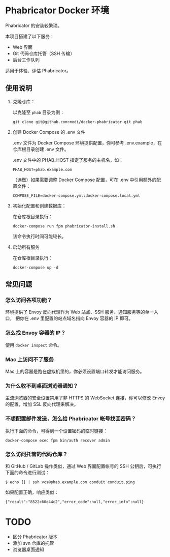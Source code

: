 # Phabricator Docker 环境

Phabricator 的安装较繁琐。

本项目搭建了以下服务：

- Web 界面
- Git 代码仓库托管（SSH 传输）
- 后台工作队列

适用于体验、评估 Phabricator。

## 使用说明

1.  克隆仓库：

    以克隆至 `phab` 目录为例：

        git clone git@github.com:modi/docker-phabricator.git phab

2.  创建 Docker Compose 的 .env 文件

    .env 文件为 Docker Compose 环境提供配置，你可参考 .env.example，在仓库根目录创建 .env 文件。
    
    .env 文件中的 PHAB_HOST 指定了服务的主机名，如：

        PHAB_HOST=phab.example.com

    （选做）如果需要调整 Docker Compose 配置，可在 .env 中引用额外的配置文件：

        COMPOSE_FILE=docker-compose.yml:docker-compose.local.yml

3.  初始化配置和创建数据库：

    在仓库根目录执行：

        docker-compose run fpm phabricator-install.sh

    该命令执行时间可能较长。

4.  启动所有服务

    在仓库根目录执行：

        docker-compose up -d

## 常见问题

### 怎么访问各项功能？

环境提供了 Envoy 反向代理作为 Web 站点、SSH 服务、通知服务等的单一入口，
把你在 .env 里配置的站点域名指向 Envoy 容器的 IP 即可。

### 怎么找 Envoy 容器的 IP？

使用 `docker inspect` 命令。

### Mac 上访问不了服务

Mac 上的容器是跑在虚拟机里的，你必须设置端口转发才能访问服务。

### 为什么收不到桌面浏览器通知？

主流浏览器的安全设置禁用了非 HTTPS 的 WebSocket 连接，你可以修改 Envoy 的配置，增加 SSL 反向代理来解决。

### 不想配置邮件发送，怎么给 Phabricator 帐号找回密码？

执行下面的命令，可得到一个设置密码的临时链接：

    docker-compose exec fpm bin/auth recover admin

### 怎么访问托管的代码仓库？

和 GitHub / GitLab 操作类似，通过 Web 界面配置帐号的 SSH 公钥后，可执行下面的命令进行测试：

```
$ echo {} | ssh vcs@phab.example.com conduit conduit.ping
```

如果配置正确，响应类似：

```
{"result":"8522c60e44c2","error_code":null,"error_info":null}
```

# TODO

- 区分 Phabricator 版本
- 添加 svn 仓库的托管
- 浏览器桌面通知
